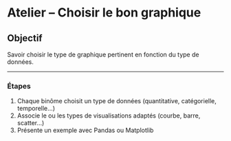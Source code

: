 # Atelier – Choisir le bon graphique

## Objectif
Savoir choisir le type de graphique pertinent en fonction du type de données.

---

### Étapes

1. Chaque binôme choisit un type de données (quantitative, catégorielle, temporelle…)
2. Associe le ou les types de visualisations adaptés (courbe, barre, scatter…)
3. Présente un exemple avec Pandas ou Matplotlib
